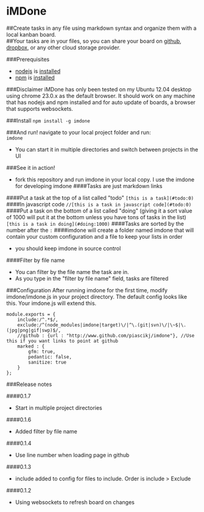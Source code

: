 iMDone
==========
##Create tasks in any file using markdown syntax and organize them with a local kanban board.  
##Your tasks are in your files, so you can share your board on [github](http://www.github.com), [dropbox](http://www.dropbox.com), or any other cloud storage provider.

###Prerequisites 
- [nodejs](http://nodejs.org/) is [installed](https://github.com/joyent/node/wiki/Installing-Node.js-via-package-manager)
- [npm](https://npmjs.org/) is [installed](https://github.com/joyent/node/wiki/Installing-Node.js-via-package-manager)


###Disclaimer
iMDone has only been tested on my Ubuntu 12.04 desktop using chrome 23.0.x as the default browser.  It should work on any machine that has nodejs and npm installed and for auto update of boards, a browser that supports websockets.

###Install
   `npm install -g imdone`

###And run!
navigate to your local project folder and run:  
   `imdone`

- You can start it in multiple directories and switch between projects in the UI

###See it in action!
- fork this repository and run imdone in your local copy.  I use the imdone for developing imdone
####Tasks are just markdown links

####Put a task at the top of a list called "todo"
   `[this is a task](#todo:0)`
####In javascript code
   `//[this is a task in javascript code](#todo:0)`
####Put a task on the bottom of a list called "doing" (giving it a sort value of 1000 will put it at the bottom unless you have tons of tasks in the list)
   `[this is a task in doing](#doing:1000)` 
####Tasks are sorted by the number after the `:`
####imdone will create a folder named imdone that will contain your custom configuration and a file to keep your lists in order
- you should keep imdone in source control

####Filter by file name
- You can filter by the file name the task are in.  
- As you type in the "filter by file name" field, tasks are filtered

###Configuration
After running imdone for the first time, modify imdone/imdone.js in your project directory.  The default config looks like this.  Your imdone.js will extend this.

	module.exports = {
		include:/^.*$/,
		exclude:/^(node_modules|imdone|target)\/|^\.(git|svn)\/|\~$|\.(jpg|png|gif|swp)$/,
		//github : {url : "http://www.github.com/piascikj/imdone"}, //Use this if you want links to point at github
		marked : {
			gfm: true,
			pedantic: false,
			sanitize: true
		}
	};

###Release notes

####0.1.7
- Start in multiple project directories

####0.1.6
- Added filter by file name

####0.1.4
- Use line number when loading page in github

####0.1.3
- include added to config for files to include.  Order is include > Exclude

####0.1.2
- Using websockets to refresh board on changes

